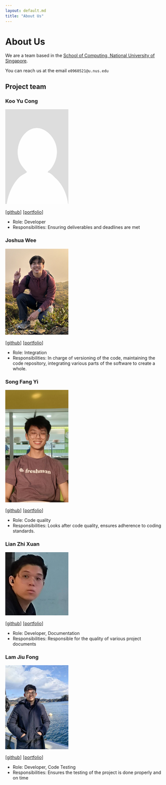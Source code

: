 ```yaml
---
layout: default.md
title: "About Us"
---
```


# About Us

We are a team based in the [School of Computing, National University of Singapore](http://www.comp.nus.edu.sg).

You can reach us at the email `e0960521@u.nus.edu`

## Project team

### Koo Yu Cong

<img src="images/yucongkoo.png" width="200px">

[[github](https://github.com/yucongkoo)]
[[portfolio](team/yucongkoo.md)]

* Role: Developer
* Responsibilities: Ensuring deliverables and deadlines are met

### Joshua Wee

<img src="images/joshuawee.png" width="200px">

[[github](http://github.com/jweewee)]
[[portfolio](team/jweewee.md)]

* Role: Integration
* Responsibilities: In charge of versioning of the code, maintaining the code repository, integrating various parts of the software to create a whole.

### Song Fang Yi

<img src="images/songfangyl.png" width="200px">

[[github](http://github.com/songfangyl)] 
[[portfolio](team/songfangyl.md)]

* Role: Code quality
* Responsibilities: Looks after code quality, ensures adherence to coding standards.

### Lian Zhi Xuan

<img src="images/lianzhixuan.png" width="200px">

[[github](https://github.com/TehOPanas)] [[portfolio](team/lianzhixuan.md)]

* Role: Developer, Documentation
* Responsibilities: Responsible for the quality of various project documents

### Lam Jiu Fong

<img src="images/lamjiufong.png" width="200px">

[[github](http://github.com/LamJiuFong)]
[[portfolio](team/lamjiufong.md)]

* Role: Developer, Code Testing
* Responsibilities: Ensures the testing of the project is done properly and on time

